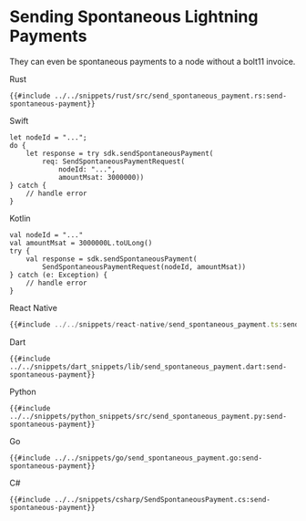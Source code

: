 # Sending Spontaneous Lightning Payments

They can even be spontaneous payments to a node without a bolt11 invoice.

<custom-tabs category="lang">
<div slot="title">Rust</div>
<section>

```rust,ignore
{{#include ../../snippets/rust/src/send_spontaneous_payment.rs:send-spontaneous-payment}}
```
</section>

<div slot="title">Swift</div>
<section>

```swift,ignore
let nodeId = "...";
do {
    let response = try sdk.sendSpontaneousPayment(
        req: SendSpontaneousPaymentRequest(
            nodeId: "...",
            amountMsat: 3000000))
} catch {
    // handle error
}
```
</section>

<div slot="title">Kotlin</div>
<section>

```kotlin,ignore
val nodeId = "..."
val amountMsat = 3000000L.toULong()
try {
    val response = sdk.sendSpontaneousPayment(
        SendSpontaneousPaymentRequest(nodeId, amountMsat))
} catch (e: Exception) {
    // handle error
}
```
</section>

<div slot="title">React Native</div>
<section>

```typescript
{{#include ../../snippets/react-native/send_spontaneous_payment.ts:send-spontaneous-payment}}
```
</section>

<div slot="title">Dart</div>
<section>

```dart,ignore
{{#include ../../snippets/dart_snippets/lib/send_spontaneous_payment.dart:send-spontaneous-payment}}
```
</section>

<div slot="title">Python</div>
<section>

```python,ignore
{{#include ../../snippets/python_snippets/src/send_spontaneous_payment.py:send-spontaneous-payment}}
```
</section>

<div slot="title">Go</div>
<section>

```go,ignore
{{#include ../../snippets/go/send_spontaneous_payment.go:send-spontaneous-payment}}
```
</section>

<div slot="title">C#</div>
<section>

```cs,ignore
{{#include ../../snippets/csharp/SendSpontaneousPayment.cs:send-spontaneous-payment}}
```
</section>
</custom-tabs>
